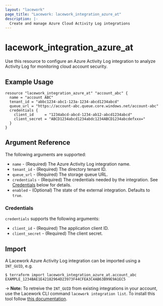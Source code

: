 ```yaml
---
layout: "lacework"
page_title: "Lacework: lacework_integration_azure_at"
description: |-
  Create and manage Azure Cloud Activity Log integrations
---
```


# lacework\_integration\_azure\_at

Use this resource to configure an Azure Activity Log integration to analyze Activity Log
for monitoring cloud account security.

## Example Usage

```hcl
resource "lacework_integration_azure_at" "account_abc" {
  name = "account ABC"
  tenant_id = "abbc1234-abc1-123a-1234-abcd1234abcd"
  queue_url = "https://account-abc.queue.core.windows.net/account-abc"
  credentials {
    client_id     = "1234abcd-abcd-1234-ab12-abcd1234abcd"
    client_secret = "ABCD1234abcd1234abdc1234ABCD1234abcdefxxx="
  }
}
```

## Argument Reference

The following arguments are supported:

* `name` - (Required) The Azure Activity Log integration name.
* `tenant_id` - (Required) The directory tenant ID.
* `queue_url` - (Required) The storage queue URL.
* `credentials` - (Required) The credentials needed by the integration. See [Credentials](#credentials) below for details.
* `enabled` - (Optional) The state of the external integration. Defaults to `true`.

### Credentials

`credentials` supports the following arguments:

* `client_id` - (Required) The application client ID.
* `client_secret` - (Required) The client secret.

## Import

A Lacework Azure Activity Log integration can be imported using a `INT_GUID`, e.g.

```
$ terraform import lacework_integration_azure_at.account_abc EXAMPLE_1234BAE1E42182964D23973F44CFEA3C4AB63B99E9A1EC5
```
-> **Note:** To retreive the `INT_GUID` from existing integrations in your account, use the
	Lacework CLI command `lacework integration list`. To install this tool follow
	[this documentation](https://github.com/lacework/go-sdk/wiki/CLI-Documentation#installation).
